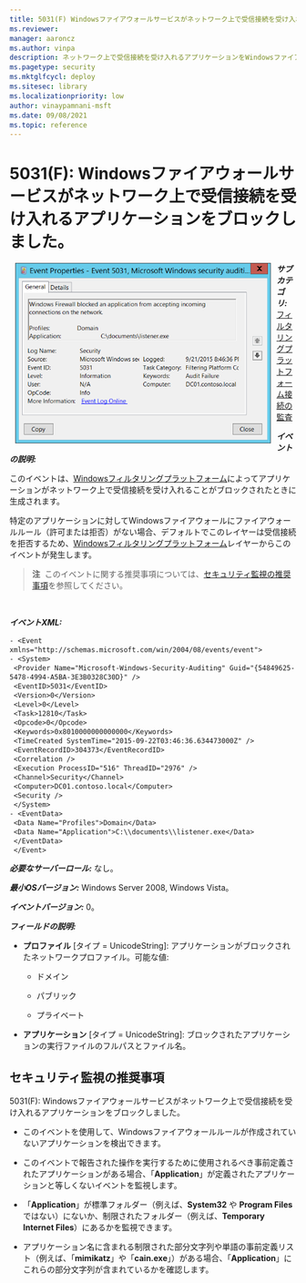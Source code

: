 ```yaml
---
title: 5031(F) Windowsファイアウォールサービスがネットワーク上で受信接続を受け入れるアプリケーションをブロックしました。
ms.reviewer: 
manager: aaroncz
ms.author: vinpa
description: ネットワーク上で受信接続を受け入れるアプリケーションをWindowsファイアウォールサービスがブロックしたことを示すセキュリティイベント5031(F)について説明します。
ms.pagetype: security
ms.mktglfcycl: deploy
ms.sitesec: library
ms.localizationpriority: low
author: vinaypamnani-msft
ms.date: 09/08/2021
ms.topic: reference
---
```


# 5031(F): Windowsファイアウォールサービスがネットワーク上で受信接続を受け入れるアプリケーションをブロックしました。

<img src="images/event-5031.png" alt="Event 5031 illustration" width="449" height="317" hspace="10" align="left" />

***サブカテゴリ:***&nbsp;[フィルタリングプラットフォーム接続の監査](audit-filtering-platform-connection.md)

***イベントの説明:***

このイベントは、[Windowsフィルタリングプラットフォーム](/windows/win32/fwp/windows-filtering-platform-start-page)によってアプリケーションがネットワーク上で受信接続を受け入れることがブロックされたときに生成されます。

特定のアプリケーションに対してWindowsファイアウォールにファイアウォールルール（許可または拒否）がない場合、デフォルトでこのレイヤーは受信接続を拒否するため、[Windowsフィルタリングプラットフォーム](/windows/win32/fwp/windows-filtering-platform-start-page)レイヤーからこのイベントが発生します。

> **注**&nbsp;&nbsp;このイベントに関する推奨事項については、[セキュリティ監視の推奨事項](#security-monitoring-recommendations)を参照してください。

<br clear="all">

***イベントXML:***
```
- <Event xmlns="http://schemas.microsoft.com/win/2004/08/events/event">
- <System>
 <Provider Name="Microsoft-Windows-Security-Auditing" Guid="{54849625-5478-4994-A5BA-3E3B0328C30D}" /> 
 <EventID>5031</EventID> 
 <Version>0</Version> 
 <Level>0</Level> 
 <Task>12810</Task> 
 <Opcode>0</Opcode> 
 <Keywords>0x8010000000000000</Keywords> 
 <TimeCreated SystemTime="2015-09-22T03:46:36.634473000Z" /> 
 <EventRecordID>304373</EventRecordID> 
 <Correlation /> 
 <Execution ProcessID="516" ThreadID="2976" /> 
 <Channel>Security</Channel> 
 <Computer>DC01.contoso.local</Computer> 
 <Security /> 
 </System>
- <EventData>
 <Data Name="Profiles">Domain</Data> 
 <Data Name="Application">C:\\documents\\listener.exe</Data> 
 </EventData>
 </Event>

```

***必要なサーバーロール:*** なし。

***最小OSバージョン:*** Windows Server 2008, Windows Vista。

***イベントバージョン:*** 0。

***フィールドの説明:***

-   **プロファイル** \[タイプ = UnicodeString\]: アプリケーションがブロックされたネットワークプロファイル。可能な値:

    -   ドメイン

    -   パブリック

    -   プライベート

-   **アプリケーション** \[タイプ = UnicodeString\]: ブロックされたアプリケーションの実行ファイルのフルパスとファイル名。

## セキュリティ監視の推奨事項

5031(F): Windowsファイアウォールサービスがネットワーク上で受信接続を受け入れるアプリケーションをブロックしました。

-   このイベントを使用して、Windowsファイアウォールルールが作成されていないアプリケーションを検出できます。

-   このイベントで報告された操作を実行するために使用されるべき事前定義されたアプリケーションがある場合、「**Application**」が定義されたアプリケーションと等しくないイベントを監視します。

-   「**Application**」が標準フォルダー（例えば、**System32** や **Program Files** ではない）にないか、制限されたフォルダー（例えば、**Temporary Internet Files**）にあるかを監視できます。

-   アプリケーション名に含まれる制限された部分文字列や単語の事前定義リスト（例えば、「**mimikatz**」や「**cain.exe**」）がある場合、「**Application**」にこれらの部分文字列が含まれているかを確認します。
